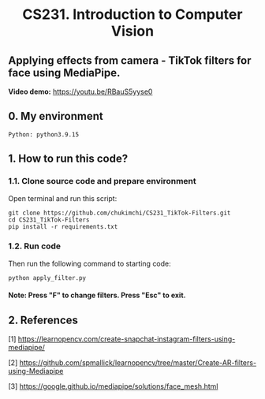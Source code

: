 # <center>CS231. Introduction to Computer Vision<center>

## Applying effects from camera - TikTok filters for face using MediaPipe.
  
**Video demo:** https://youtu.be/RBauS5yyse0

## 0. My environment
```
Python: python3.9.15
```

## 1. How to run this code?
### 1.1. Clone source code and prepare environment

Open terminal and run this script: 
```
git clone https://github.com/chukimchi/CS231_TikTok-Filters.git
cd CS231_TikTok-Filters
pip install -r requirements.txt
```

### 1.2. Run code
Then run the following command to starting code: 
```
python apply_filter.py
```

  #### Note: Press "F" to change filters. Press "Esc" to exit.
  
## 2. References
[1] https://learnopencv.com/create-snapchat-instagram-filters-using-mediapipe/

[2] https://github.com/spmallick/learnopencv/tree/master/Create-AR-filters-using-Mediapipe

[3] https://google.github.io/mediapipe/solutions/face_mesh.html
